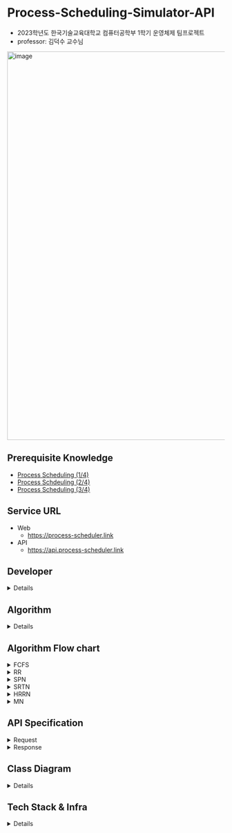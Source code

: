 # Process-Scheduling-Simulator-API
- 2023학년도 한국기술교육대학교 컴퓨터공학부 1학기 운영체제 팀프로젝트
- professor: 김덕수 교수님

<img width="900" alt="image" src="https://github.com/Kim-Juwon/Process-Scheduling-Simulator-API/assets/56067949/141ac93b-110d-45c5-a850-2749071fc998">


## Prerequisite Knowledge
- [Process Scheduling (1/4)](https://www.youtube.com/watch?v=_gNeoGQx-Tc&list=PLBrGAFAIyf5rby7QylRc6JxU5lzQ9c4tN&index=8)
- [Process Schdeuling (2/4)](https://www.youtube.com/watch?v=r1JVA7yOPAM&list=PLBrGAFAIyf5rby7QylRc6JxU5lzQ9c4tN&index=9)
- [Process Scheduling (3/4)](https://www.youtube.com/watch?v=keY9Wi7scEs&list=PLBrGAFAIyf5rby7QylRc6JxU5lzQ9c4tN&index=10)

## Service URL
- Web
  - https://process-scheduler.link
- API
  - https://api.process-scheduler.link 

## Developer

<details>

- API (algorithm)
  - Juwon Kim
- View
  - Sehyun Park
  - Seungdae Cho
  - JuYoung Oh
  
</details>

## Algorithm

<details>

- [FCFS (First-Come-First-Service)](https://ko.wikipedia.org/wiki/%EC%84%A0%EC%9E%85_%EC%84%A0%EC%B2%98%EB%A6%AC_%EC%8A%A4%EC%BC%80%EC%A4%84%EB%A7%81)
- [RR (Round-Robin)](https://ko.wikipedia.org/wiki/%EB%9D%BC%EC%9A%B4%EB%93%9C_%EB%A1%9C%EB%B9%88_%EC%8A%A4%EC%BC%80%EC%A4%84%EB%A7%81)
- [SPN (Shortest-Process-Next)](https://ko.wikipedia.org/wiki/%EC%B5%9C%EB%8B%A8_%EC%9E%91%EC%97%85_%EC%9A%B0%EC%84%A0_%EC%8A%A4%EC%BC%80%EC%A4%84%EB%A7%81)
- [SRTN (Shortest-Remaining-Time-Next)](https://ko.wikipedia.org/wiki/%EC%B5%9C%EC%86%8C_%EC%9E%94%EB%A5%98_%EC%8B%9C%EA%B0%84_%EC%9A%B0%EC%84%A0_%EC%8A%A4%EC%BC%80%EC%A4%84%EB%A7%81)
- [HRRN (High-Response-Ratio-Next)](https://ko.wikipedia.org/wiki/HRRN_%EC%8A%A4%EC%BC%80%EC%A4%84%EB%A7%81)
- [MN (MalNeon-sergeant)](https://sour-microwave-e23.notion.site/1bb774fd863d4763b9286f4b3fdb7dab)

</details>

## Algorithm Flow chart

<details>

<summary> FCFS </summary>

### FCFS (First-Come-First-Service)
![image](https://user-images.githubusercontent.com/56067949/234043216-a8b9fe92-1bed-49a7-bea9-2b6eafd22bcd.png)

</details>

<details>

<summary> RR </summary>

### RR (Round-Robin)
![image](https://user-images.githubusercontent.com/56067949/234043442-f0164844-c077-415f-b9bd-7b75989e3e84.png)

</details>

<details>

<summary> SPN </summary>

### SPN (Shortest-Process-Next)
![image](https://user-images.githubusercontent.com/56067949/234043700-b01184c0-97cd-4385-91e5-b644bf54334b.png)

</details>

<details>

<summary> SRTN </summary>

### SRTN (Shortest-Remaining-Time-Next)
![image](https://github.com/Kim-Juwon/Process-Scheduling-Simulator-API/assets/56067949/581564c9-c491-438e-ad91-8334eae56956)


</details>

<details>

<summary> HRRN </summary>

### HRRN (High-Response-Ratio-Next)
![image](https://user-images.githubusercontent.com/56067949/234043953-283287d2-499d-42c0-bc6f-d7140c91e2d2.png)

</details>

<details>

<summary> MN </summary>

### MN (MalNeon-sergeant)
![image](https://github.com/Kim-Juwon/Process-Scheduling-Simulator-API/assets/56067949/cc3b1672-5b68-4192-920b-e32b86fb1b59)

</details>

## API Specification

<details>

<summary> Request </summary>

### Request
#### Processes
- `1 <= processes.size() <= 99`
- 프로세스별 property 
  - **name** 
  - **arrivalTime**
  - **workload**
#### Processors
- `1 <= processors.size() <= 15`
- 프로세서별 property 
  - **name**
  - **core**
 
#### Algorithm
- 다음 중 택 1
  - `FCFS`
  - `RR`
  - `SPN`
  - `SRTN`
  - `HRRN`
  - `MN`
 
#### Time quantum
- Round-Robin 알고리즘에서의 프로세스 실행 제한 시간

#### Request JSON Example

```json
{
    "processes": [
        {
            "name": "p1",
            "arrivalTime": 0,
            "workload": 9
        },
        {
            "name": "p2",
            "arrivalTime": 1,
            "workload": 8
        },
        {
            "name": "p3",
            "arrivalTime": 3,
            "workload": 11
        },
        {
            "name": "p4",
            "arrivalTime": 4,
            "workload": 7
        },
        {
            "name": "p5",
            "arrivalTime": 5,
            "workload": 12
        }
    ],
    "processors": [
        {
            "name": "Core1",
            "core": "E"
        }
    ],
    "algorithm": "RR",
    "timeQuantum": 2
}
```

</details>

<details>
<summary> Response </summary>

### Response
- 시간 구간(n ~ n + 1초)별 상태

#### from
- start time (n)

#### to
- end time (n + 1)

#### Pairs
- [프로세스, 프로세서] pair 리스트
  - 프로세서가 해당 프르세스에 할당되었다는 의미
- pair별 property
  - **processorName**
  - **processName**

#### ProcessorPowerConsumptions
- 프로세서별 누적 전력 소비량
- 프로세서 누적 전력 소비량별 property
  - **processorName**
  - **totalPowerConsumption**

#### TotalPowerConsumption
- 모든 프로세서의 누적 전력 소비량 합

#### Ready queue
- 현재 ready queue 상태 (프로세스 리스트)
- 우선순위순 (앞에서부터)

#### Terminated Processes
- 해당 시간에 종료된 프로세스 리스트
- 프로세스별 property
  - **name**
  - **arrivalTime**
  - **burstTime**
  - **waitingTime**
  - **turnaroundTime**
  - **normalizedTurnaroundTime**

#### Response JSON Example

```json
{
    "statuses": [
        {
            "from": 0,
            "to": 1,
            "pairs": [
                {
                    "processorName": "Core1",
                    "processName": "p1"
                }
            ],
            "processorPowerConsumptions": [
                {
                    "processorName": "Core1",
                    "totalPowerConsumption": 1.1
                }
            ],
            "totalPowerConsumption": 1.1,
            "readyQueue": [],
            "terminatedProcesses": []
        },
        
        ...
        skip
        ...
        
        {
            "from": 6,
            "to": 7,
            "pairs": [
                {
                    "processorName": "Core1",
                    "processName": "p3"
                }
            ],
            "processorPowerConsumptions": [
                {
                    "processorName": "Core1",
                    "totalPowerConsumption": 7.4
                }
            ],
            "totalPowerConsumption": 7.4,
            "readyQueue": [
                "p2",
                "p4",
                "p5"
            ],
            "terminatedProcesses": []
        },
        
        ...
        skip
        ...
        
        {
            "from": 19,
            "to": 20,
            "pairs": [
                {
                    "processorName": "Core1",
                    "processName": "p4"
                }
            ],
            "processorPowerConsumptions": [
                {
                    "processorName": "Core1",
                    "totalPowerConsumption": 21.2
                }
            ],
            "totalPowerConsumption": 21.2
            "readyQueue": [],
            "terminatedProcesses": [
                {
                    "name": "p2",
                    "arrivalTime": 1,
                    "burstTime": 7,
                    "waitingTime": 11,
                    "turnaroundTime": 18,
                    "normalizedTurnaroundTime": 2.57
                }
            ]
        },
        {
            "from": 20,
            "to": 21,
            "pairs": [
                {
                    "processorName": "Core1",
                    "processName": null
                }
            ],
            "processorPowerConsumptions": [
                {
                    "processorName": "Core1",
                    "totalPowerConsumption": 21.2
                }
            ],
            "totalPowerConsumption": 21.2,
            "readyQueue": [],
            "terminatedProcesses": [
                {
                    "name": "p4",
                    "arrivalTime": 5,
                    "burstTime": 5,
                    "waitingTime": 10,
                    "turnaroundTime": 15,
                    "normalizedTurnaroundTime": 3.0
                }
            ]
        }
    ]
}
```

</details>


## Class Diagram

<details>

![image](https://user-images.githubusercontent.com/56067949/236689528-039a3bf0-3cc1-4b5c-a3da-4695438f5bd6.png)

![domain diagram](https://github.com/Kim-Juwon/Process-Scheduling-Simulator-API/assets/56067949/8fc9aa55-769c-4b63-a1eb-255a16bb8ca9)

</details>

## Tech Stack & Infra

<details>

- Language 
  - Java 11
- Framework
  - Spring Boot 2.7.12
- Build tool 
  - Maven
- Infra 
  - AWS EC2
  - Nginx
